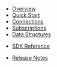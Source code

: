 * [Overview](/content/product_overview)
* [Quick Start](/content/quick_start)
* [Connections](/content/connections)
* [Subscriptions](/content/subscriptions)
* [Data Structures](/content/data_structures)
<!--- sdk_open -->
* [SDK Reference](/content/sdk_reference)
<!--- sdk_close -->
* [Release Notes](/content/release_notes)
